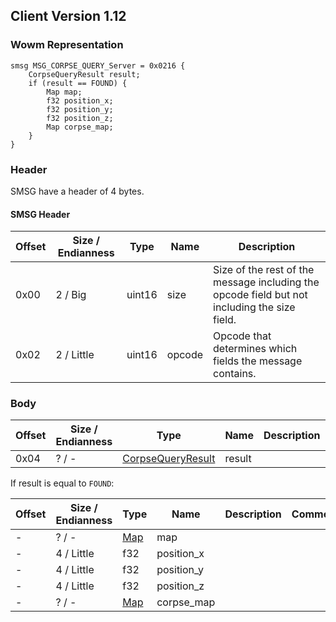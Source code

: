 ## Client Version 1.12

### Wowm Representation
```rust,ignore
smsg MSG_CORPSE_QUERY_Server = 0x0216 {
    CorpseQueryResult result;
    if (result == FOUND) {
        Map map;
        f32 position_x;
        f32 position_y;
        f32 position_z;
        Map corpse_map;
    }
}
```
### Header
SMSG have a header of 4 bytes.

#### SMSG Header
| Offset | Size / Endianness | Type   | Name   | Description |
| ------ | ----------------- | ------ | ------ | ----------- |
| 0x00   | 2 / Big           | uint16 | size   | Size of the rest of the message including the opcode field but not including the size field.|
| 0x02   | 2 / Little        | uint16 | opcode | Opcode that determines which fields the message contains.|
### Body
| Offset | Size / Endianness | Type | Name | Description | Comment |
| ------ | ----------------- | ---- | ---- | ----------- | ------- |
| 0x04 | ? / - | [CorpseQueryResult](corpsequeryresult.md) | result |  |  |

If result is equal to `FOUND`:

| Offset | Size / Endianness | Type | Name | Description | Comment |
| ------ | ----------------- | ---- | ---- | ----------- | ------- |
| - | ? / - | [Map](map.md) | map |  |  |
| - | 4 / Little | f32 | position_x |  |  |
| - | 4 / Little | f32 | position_y |  |  |
| - | 4 / Little | f32 | position_z |  |  |
| - | ? / - | [Map](map.md) | corpse_map |  |  |

